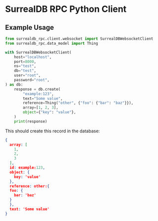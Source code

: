 # SurrealDB RPC Python Client

## Example Usage

```python
from surrealdb_rpc.client.websocket import SurrealDBWebsocketClient
from surrealdb_rpc.data_model import Thing

with SurrealDBWebsocketClient(
    host="localhost",
    port=8000,
    ns="test",
    db="test",
    user="root",
    password="root",
) as db:
    response = db.create(
        "example:123",
        text="Some value",
        reference=Thing("other", {"foo": {"bar": "baz"}}),
        array=[1, 2, 3],
        object={"key": "value"},
    )
    print(response)
```

This should create this record in the database:

```json
{
  array: [
    1,
    2,
    3
  ],
  id: example:123,
  object: {
    key: 'value'
  },
  reference: other:{
  foo: {
    bar: 'baz'
  }
  },
  text: 'Some value'
}
```
